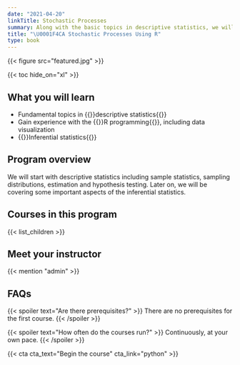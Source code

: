 ```yaml
---
date: "2021-04-20"
linkTitle: Stochastic Processes
summary: Along with the basic topics in descriptive statistics, we will be covering quite a few topics from inferential statistics as well. 
title: "\U0001F4CA Stochastic Processes Using R"
type: book
---
```


{{< figure src="featured.jpg" >}}

{{< toc hide_on="xl" >}}

## What you will learn

- Fundamental topics in {{<hl>}}descriptive statistics{{</hl>}}
- Gain experience with the {{<hl>}}R programming{{</hl>}}, including data visualization
- {{<hl>}}Inferential statistics{{</hl>}} 

## Program overview

We will start with descriptive statistics including sample statistics, sampling distributions, estimation and hypothesis testing. Later on, we will be covering some important aspects of the inferential statistics.

## Courses in this program

{{< list_children >}}

## Meet your instructor

{{< mention "admin" >}}

## FAQs

{{< spoiler text="Are there prerequisites?" >}}
There are no prerequisites for the first course.
{{< /spoiler >}}

{{< spoiler text="How often do the courses run?" >}}
Continuously, at your own pace.
{{< /spoiler >}}

{{< cta cta_text="Begin the course" cta_link="python" >}}
